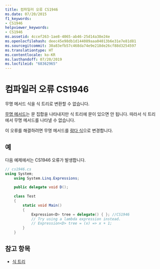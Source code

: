 ```yaml
---
title: 컴파일러 오류 CS1946
ms.date: 07/20/2015
f1_keywords:
- CS1946
helpviewer_keywords:
- CS1946
ms.assetid: 4ccef263-1ae8-4065-ab46-25d14a38e24e
ms.openlocfilehash: deec45e98db1d144089aaa04013b6e31e7e81d81
ms.sourcegitcommit: 30a83efb57c468da74e9e218de26cf88d3254597
ms.translationtype: HT
ms.contentlocale: ko-KR
ms.lasthandoff: 07/20/2019
ms.locfileid: "68362965"
---
```

# <a name="compiler-error-cs1946"></a>컴파일러 오류 CS1946

무명 메서드 식을 식 트리로 변환할 수 없습니다.

[무명 메서드](../operators/delegate-operator.md)는 문 집합을 나타내지만 식 트리에 문이 있으면 안 됩니다. 따라서 식 트리에서 무명 메서드를 나타낼 수 없습니다.

이 오류를 해결하려면 무명 메서드를 [람다 식](../../programming-guide/statements-expressions-operators/lambda-expressions.md)으로 변경합니다.
  
## <a name="example"></a>예

다음 예제에서는 CS1946 오류가 발생합니다.  

```csharp
// cs1946.cs  
using System;  
    using System.Linq.Expressions;  
  
    public delegate void D();  
  
    class Test  
    {  
        static void Main()  
        {  
            Expression<D> tree = delegate() { }; //CS1946  
            // Try using a lambda expression instead.  
            // Expression<D> tree = (x) => x + 1;  
        }  
    }  
```

## <a name="see-also"></a>참고 항목

- [식 트리](../../programming-guide/concepts/expression-trees/index.md)
